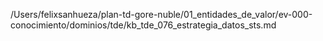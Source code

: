 /Users/felixsanhueza/plan-td-gore-nuble/01_entidades_de_valor/ev-000-conocimiento/dominios/tde/kb_tde_076_estrategia_datos_sts.md